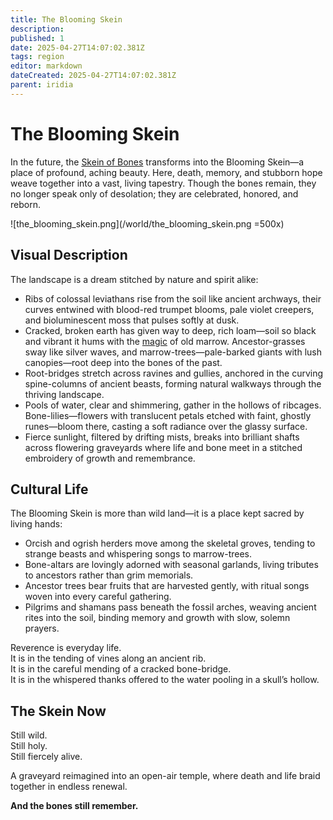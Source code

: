 ```yaml
---
title: The Blooming Skein
description: 
published: 1
date: 2025-04-27T14:07:02.381Z
tags: region
editor: markdown
dateCreated: 2025-04-27T14:07:02.381Z
parent: iridia
---
```


# The Blooming Skein

In the future, the [Skein of Bones](/geography/region/skein-of-bones.md) transforms into the Blooming Skein—a place of profound, aching beauty. Here, death, memory, and stubborn hope weave together into a vast, living tapestry. Though the bones remain, they no longer speak only of desolation; they are celebrated, honored, and reborn.

![the_blooming_skein.png](/world/the_blooming_skein.png =500x)

## Visual Description

The landscape is a dream stitched by nature and spirit alike:

- Ribs of colossal leviathans rise from the soil like ancient archways, their curves entwined with blood-red trumpet blooms, pale violet creepers, and bioluminescent moss that pulses softly at dusk.
- Cracked, broken earth has given way to deep, rich loam—soil so black and vibrant it hums with the [magic](/structure/mechanic/magic.md) of old marrow. Ancestor-grasses sway like silver waves, and marrow-trees—pale-barked giants with lush canopies—root deep into the bones of the past.
- Root-bridges stretch across ravines and gullies, anchored in the curving spine-columns of ancient beasts, forming natural walkways through the thriving landscape.
- Pools of water, clear and shimmering, gather in the hollows of ribcages. Bone-lilies—flowers with translucent petals etched with faint, ghostly runes—bloom there, casting a soft radiance over the glassy surface.
- Fierce sunlight, filtered by drifting mists, breaks into brilliant shafts across flowering graveyards where life and bone meet in a stitched embroidery of growth and remembrance.

## Cultural Life

The Blooming Skein is more than wild land—it is a place kept sacred by living hands:

- Orcish and ogrish herders move among the skeletal groves, tending to strange beasts and whispering songs to marrow-trees.
- Bone-altars are lovingly adorned with seasonal garlands, living tributes to ancestors rather than grim memorials.
- Ancestor trees bear fruits that are harvested gently, with ritual songs woven into every careful gathering.
- Pilgrims and shamans pass beneath the fossil arches, weaving ancient rites into the soil, binding memory and growth with slow, solemn prayers.

Reverence is everyday life.  
It is in the tending of vines along an ancient rib.  
It is in the careful mending of a cracked bone-bridge.  
It is in the whispered thanks offered to the water pooling in a skull’s hollow.

## The Skein Now

Still wild.  
Still holy.  
Still fiercely alive.

A graveyard reimagined into an open-air temple, where death and life braid together in endless renewal.

**And the bones still remember.**
